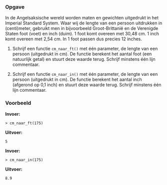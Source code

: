 ### Opgave

In de Angelsaksische wereld worden maten en gewichten uitgedrukt in het Imperial Standard System. Waar wij de lengte van een persoon uitdrukken in (centi)meter, gebruikt men in bijvoorbeeld Groot-Brittanië en de Verenigde Staten foot (voet) en inch
(duim). 1 foot komt overeen met 30,48 cm. 1 inch komt overeen met 2,54 cm. In 1 foot passen dus precies 12 inches.

1. Schrijf een functie `cm_naar_ft()` met één parameter, de lengte van een persoon (uitgedrukt in cm). De functie berekent het aantal foot (een natuurlijk getal) en stuurt deze waarde terug. Schrijf minstens één lijn commentaar.

2. Schrijf een functie `cm_naar_in()` met één parameter, de lengte van een persoon (uitgedrukt in cm). De functie berekent het aantal inch (afgerond op 0,1 inch) en stuurt deze waarde terug. Schrijf minstens één lijn commentaar.


### Voorbeeld

**Invoer:**

    > cm_naar_ft(175)

**Uitvoer:**

    5

**Invoer:**

    > cm_naar_in(175)

**Uitvoer:**

    8.9
